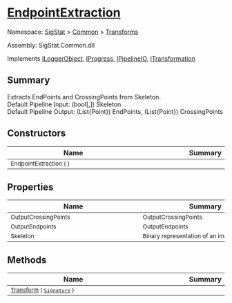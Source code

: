 # [EndpointExtraction](./EndpointExtraction.md)

Namespace: [SigStat]() > [Common](./../README.md) > [Transforms](./README.md)

Assembly: SigStat.Common.dll

Implements [ILoggerObject](./../ILoggerObject.md), [IProgress](./../Helpers/IProgress.md), [IPipelineIO](./../Pipeline/IPipelineIO.md), [ITransformation](./../ITransformation.md)

## Summary
Extracts EndPoints and CrossingPoints from Skeleton.  <br>Default Pipeline Input: (bool[,]) Skeleton<br>Default Pipeline Output: (List{Point}) EndPoints, (List{Point}) CrossingPoints

## Constructors

| Name | Summary | 
| --- | --- | 
| <sub>EndpointExtraction (  )</sub><div style="width: 290px"> | <sub></sub><div style="width: 290px"> | <br>


## Properties

| Name | Summary | 
| --- | --- | 
| <sub>OutputCrossingPoints</sub><div style="width: 290px"> | <sub>OutputCrossingPoints</sub><div style="width: 290px"> | <br>
| <sub>OutputEndpoints</sub><div style="width: 290px"> | <sub>OutputEndpoints</sub><div style="width: 290px"> | <br>
| <sub>Skeleton</sub><div style="width: 290px"> | <sub>Binary representation of an image</sub><div style="width: 290px"> | <br>


## Methods

| Name | Summary | 
| --- | --- | 
| <sub>[Transform](./Methods/EndpointExtraction-100663588.md) ( [`Signature`](./../Signature.md) )</sub><div style="width: 290px"> | <sub></sub><div style="width: 290px"> | <br>


